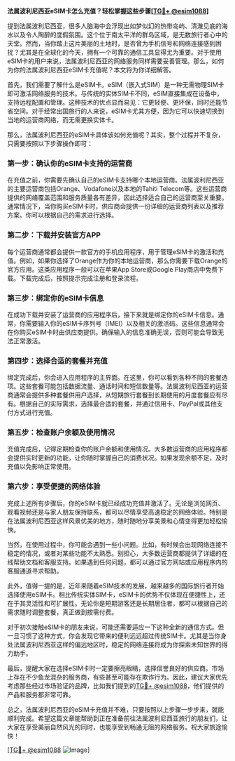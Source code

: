 **法属波利尼西亚eSIM卡怎么充值？轻松掌握这些步骤[[TG💪+ @esim1088](https://t.me/s/esim1088)]**

提到法属波利尼西亚，很多人脑海中会浮现出如梦似幻的热带岛屿、清澈见底的海水以及令人陶醉的度假氛围。这个位于南太平洋的群岛区域，是无数旅行者心中的天堂。然而，当你踏上这片美丽的土地时，是否曾为手机信号和网络连接感到困扰？尤其是在全球化的今天，拥有一个可靠的通信工具显得尤为重要。对于使用eSIM卡的用户来说，法属波利尼西亚的网络服务同样需要妥善管理。那么，如何为你的法属波利尼西亚eSIM卡充值呢？本文将为你详细解答。

首先，我们需要了解什么是eSIM卡。eSIM（嵌入式SIM）是一种无需物理SIM卡即可激活网络服务的技术。与传统的实体SIM卡不同，eSIM直接集成在设备中，支持远程配置和管理。这种技术的优点显而易见：它更轻便、更环保，同时还能节省空间。对于经常出国旅行的人来说，eSIM卡尤其方便，因为它可以快速切换到当地的运营商网络，而无需更换实体卡。

那么，法属波利尼西亚的eSIM卡具体该如何充值呢？其实，整个过程并不复杂，只需要按照以下步骤操作即可：

### **第一步：确认你的eSIM卡支持的运营商**
在充值之前，你需要先确认自己的eSIM卡支持哪个本地运营商。法属波利尼西亚的主要运营商包括Orange、Vodafone以及本地的Tahiti Telecom等。这些运营商提供的网络覆盖范围和服务质量各有差异，因此选择适合自己的运营商至关重要。通常情况下，当你购买eSIM卡时，供应商会提供一份详细的运营商列表以及推荐方案。你可以根据自己的需求进行选择。

### **第二步：下载并安装官方APP**
每个运营商通常都会提供一款官方的手机应用程序，用于管理eSIM卡的激活和充值。例如，如果你选择了Orange作为你的本地运营商，那么你需要下载Orange的官方应用。这类应用程序一般可以在苹果App Store或Google Play商店中免费下载。下载完成后，按照提示完成注册和登录流程。

### **第三步：绑定你的eSIM卡信息**
在成功下载并安装了运营商的应用程序后，接下来就是绑定你的eSIM卡信息。通常，你需要输入你的eSIM卡序列号（IMEI）以及相关的激活码。这些信息通常会在你购买eSIM卡时由供应商提供。确保输入的信息准确无误，否则可能会导致无法正常激活。

### **第四步：选择合适的套餐并充值**
绑定完成后，你会进入应用程序的主界面。在这里，你可以看到各种不同的套餐选项。这些套餐可能包括数据流量、通话时间和短信数量等。法属波利尼西亚的运营商通常会提供多种套餐供用户选择，从短期旅行套餐到长期使用的月度套餐应有尽有。根据自己的实际需求，选择最合适的套餐，并通过信用卡、PayPal或其他支付方式进行充值。

### **第五步：检查账户余额及使用情况**
充值完成后，记得定期检查你的账户余额和使用情况。大多数运营商的应用程序都会提供实时更新的功能，让你随时掌握自己的消费状况。如果发现余额不足，及时充值以免影响正常使用。

### **第六步：享受便捷的网络体验**
完成上述所有步骤后，你的eSIM卡就已经成功充值并激活了。无论是浏览网页、观看视频还是与家人朋友保持联系，都可以尽情享受高速稳定的网络体验。特别是在法属波利尼西亚这样风景优美的地方，随时随地分享美景和心情变得更加轻松愉快。

当然，在使用过程中，你可能会遇到一些小问题。比如，有时候会出现网络连接不稳定的情况，或者对某些功能不太熟悉。别担心，大多数运营商都提供了详细的在线帮助文档和客服支持。如果遇到任何问题，都可以通过官方网站或应用程序内的客服通道寻求帮助。

此外，值得一提的是，近年来随着eSIM技术的发展，越来越多的国际旅行者开始选择使用eSIM卡。相比传统实体SIM卡，eSIM卡的优势不仅体现在便捷性上，还在于其灵活性和可扩展性。无论你是短期游客还是长期居住者，都可以根据自己的需求随时调整套餐，真正做到按需付费。

对于初次接触eSIM卡的朋友来说，可能还需要适应一下这种全新的通信方式。但一旦习惯了这种方式，你会发现它带来的便利远远超过传统SIM卡。尤其是当你身处法属波利尼西亚这样的偏远地区时，稳定的网络连接将成为你探索未知世界的得力助手。

最后，提醒大家在选择eSIM卡时一定要擦亮眼睛，选择信誉良好的供应商。市场上存在不少鱼龙混杂的服务商，有些甚至可能存在欺诈行为。因此，建议大家优先考虑那些经过市场验证的品牌，比如我们提到的[TG💪+ @esim1088](https://t.me/s/esim1088)，他们提供的产品和服务都非常可靠。

总之，法属波利尼西亚的eSIM卡充值并不难，只要按照以上步骤一步步来，就能顺利完成。希望这篇文章能帮助到正在准备前往法属波利尼西亚旅行的朋友们，让大家在享受美丽自然风光的同时，也能享受到畅通无阻的网络服务。祝大家旅途愉快！

[[TG💪+ @esim1088](https://t.me/s/esim1088) ![Image](https://i.postimg.cc/4NQfJmqS/Snipaste-2025-05-13-00-14-12.png)]